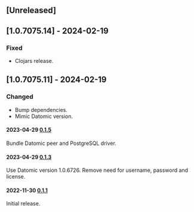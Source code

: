 ## [Unreleased]

## [1.0.7075.14] - 2024-02-19
### Fixed
- Clojars release.

## [1.0.7075.11] - 2024-02-19
### Changed
- Bump dependencies.
- Mimic Datomic version.

#### 2023-04-29 [0.1.5](https://github.com/sikt-no/datomic-testcontainers/releases/tag/0.1.5)
Bundle Datomic peer and PostgreSQL driver.

#### 2023-04-29 [0.1.3](https://github.com/sikt-no/datomic-testcontainers/releases/tag/0.1.3)
Use Datomic version 1.0.6726. Remove need for username, password and license.

#### 2022-11-30 [0.1.1](https://github.com/sikt-no/datomic-testcontainers/releases/tag/0.1.1)
Initial release.
